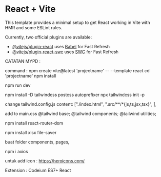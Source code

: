 # React + Vite

This template provides a minimal setup to get React working in Vite with HMR and some ESLint rules.

Currently, two official plugins are available:

- [@vitejs/plugin-react](https://github.com/vitejs/vite-plugin-react/blob/main/packages/plugin-react/README.md) uses [Babel](https://babeljs.io/) for Fast Refresh
- [@vitejs/plugin-react-swc](https://github.com/vitejs/vite-plugin-react-swc) uses [SWC](https://swc.rs/) for Fast Refresh


CATATAN MYPD : 

command : 
npm create vite@latest 'projectname' -- --template react
cd 'projectname'
npm install
	
npm run dev
	
npm install -D tailwindcss postcss autoprefixer
npx tailwindcss init -p

change tailwind.config.js
	content: ["./index.html",
    ".src/**/*{js,ts,jsx,tsx}",
  ],

add to main.css
	@tailwind base;
	@tailwind components;
	@tailwind utilities;
	
npm install react-router-dom
	
npm install xlsx file-saver

	
buat folder
		components, pages, 
		
npm i axios

untuk add icon : https://heroicons.com/
	
Extension :
Codeium 
ES7+ React